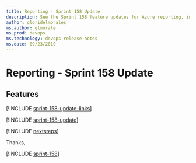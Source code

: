 ```yaml
---
title: Reporting - Sprint 158 Update
description: See the Sprint 158 feature updates for Azure reporting, including next steps.
author: gloridelmorales
ms.author: glmorale
ms.prod: devops
ms.technology: devops-release-notes
ms.date: 09/23/2019
---
```


# Reporting - Sprint 158 Update

## Features

[!INCLUDE [sprint-158-update-links](../includes/reporting/sprint-158-update-links.md)]

[!INCLUDE [sprint-158-update](../includes/reporting/sprint-158-update.md)]

[!INCLUDE [nextsteps](../includes/nextsteps.md)]

Thanks,

[!INCLUDE [sprint-158](../includes/signer/sprint-158.md)]
